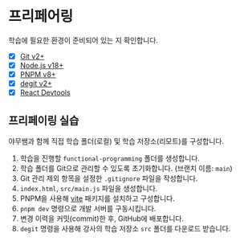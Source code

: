 # 프리페어링

학습에 필요한 환경이 준비되어 있는 지 확인합니다.

- [x] [Git v2+](https://git-scm.com/)
- [x] [Node.js v18+](https://nodejs.dev/en/)
- [x] [PNPM v8+](https://pnpm.io/ko/)
- [x] [degit v2+](https://github.com/Rich-Harris/degit#readme)
- [x] [React Devtools](https://chrome.google.com/webstore/detail/react-developer-tools/fmkadmapgofadopljbjfkapdkoienihi)

## 프리페이링 실습

야무쌤과 함께 직접 학습 폴더(로컬) 및 학습 저장소(리모트)를 구성합니다.

1. 학습을 진행할 `functional-programming` 폴더를 생성합니다.
1. 학습 폴더를 Git으로 관리할 수 있도록 초기화합니다. (브랜치 이름: `main`)
1. Git 관리 제외 항목을 설정한 `.gitignore` 파일을 작성합니다.
1. `index.html`, `src/main.js` 파일을 생성합니다.
1. PNPM을 사용해 [vite](https://npmjs.com/package/vite) 패키지를 설치하고 구성합니다.
1. `pnpm dev` 명령으로 개발 서버를 구동시킵니다.
1. 변경 이력을 커밋(commit)한 후, GitHub에 배포합니다.
1. `degit` 명령을 사용해 강사의 학습 저장소 `src` 폴더를 다운로드 받습니다.
